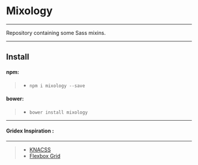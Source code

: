 Mixology
======
---
Repository containing some Sass mixins.

---

Install
------------

#### npm:
>  - `npm i mixology --save`


#### bower:
>  - `bower install mixology`

---

#### Gridex Inspiration :
------------
>  - [KNACSS](https://github.com/raphaelgoetter/KNACSS)
>  - [Flexbox Grid](https://github.com/kristoferjoseph/flexboxgrid)